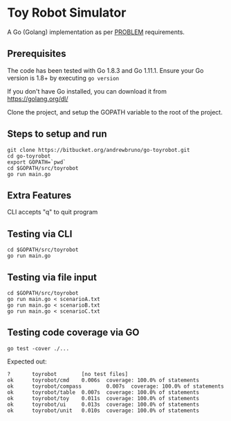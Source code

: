 # Toy Robot Simulator

A Go (Golang) implementation as per [PROBLEM](doc/PROBLEM.md) requirements.

## Prerequisites

The code has been tested with Go 1.8.3 and Go 1.11.1.  Ensure your Go version is 1.8+ by executing `go version`

If you don't have Go installed, you can download it from https://golang.org/dl/

Clone the project, and setup the GOPATH variable to the root of the project.

## Steps to setup and run

```
git clone https://bitbucket.org/andrewbruno/go-toyrobot.git
cd go-toyrobot
export GOPATH=`pwd`
cd $GOPATH/src/toyrobot
go run main.go
```

## Extra Features

CLI accepts "q" to quit program

## Testing via CLI

```
cd $GOPATH/src/toyrobot
go run main.go 
```

## Testing via file input

```
cd $GOPATH/src/toyrobot
go run main.go < scenarioA.txt
go run main.go < scenarioB.txt
go run main.go < scenarioC.txt
```

## Testing code coverage via GO

```
go test -cover ./...
```

Expected out:

```
?       toyrobot        [no test files]
ok      toyrobot/cmd    0.006s  coverage: 100.0% of statements
ok      toyrobot/compass        0.007s  coverage: 100.0% of statements
ok      toyrobot/table  0.007s  coverage: 100.0% of statements
ok      toyrobot/toy    0.011s  coverage: 100.0% of statements
ok      toyrobot/ui     0.013s  coverage: 100.0% of statements
ok      toyrobot/unit   0.010s  coverage: 100.0% of statements
```
